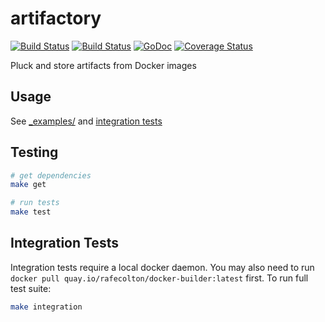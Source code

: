 artifactory
===========

[![Build Status](https://drone.io/github.com/sylphon/artifactory/status.png)](https://drone.io/github.com/sylphon/artifactory/latest)
[![Build Status](https://travis-ci.org/sylphon/artifactory.svg?branch=master)](https://travis-ci.org/sylphon/artifactory)
[![GoDoc](https://godoc.org/github.com/sylphon/artifactory?status.png)](https://godoc.org/github.com/sylphon/artifactory)
[![Coverage Status](https://img.shields.io/coveralls/sylphon/artifactory.svg)](https://coveralls.io/r/sylphon/artifactory?branch=master)

Pluck and store artifacts from Docker images

## Usage

See [\_examples/](./_examples) and [integration tests](./rw_artifactory_test.go)

## Testing

```bash
# get dependencies
make get

# run tests
make test
```

## Integration Tests

Integration tests require a local docker daemon.  You may also need to
run `docker pull quay.io/rafecolton/docker-builder:latest` first.  To
run full test suite:

```bash
make integration
```
